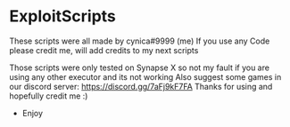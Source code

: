 # ExploitScripts
These scripts were all made by cynica#9999 (me)
If you use any Code please credit me, will add credits to my next scripts

Those scripts were only tested on Synapse X so not my fault if you are using any other executor and its not working
Also suggest some games in our discord server: https://discord.gg/7aFj9kF7FA
Thanks for using and hopefully credit me :)

- Enjoy
